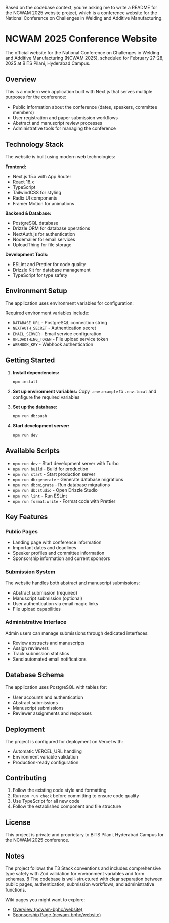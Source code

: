 Based on the codebase context, you're asking me to write a README for the NCWAM 2025 website project, which is a conference website for the National Conference on Challenges in Welding and Additive Manufacturing. <cite/>

# NCWAM 2025 Conference Website

The official website for the National Conference on Challenges in Welding and Additive Manufacturing (NCWAM 2025), scheduled for February 27-28, 2025 at BITS Pilani, Hyderabad Campus. <cite/>

## Overview

This is a modern web application built with Next.js that serves multiple purposes for the conference: <cite/>
- Public information about the conference (dates, speakers, committee members)
- User registration and paper submission workflows  
- Abstract and manuscript review processes
- Administrative tools for managing the conference

## Technology Stack

The website is built using modern web technologies:

**Frontend:**
- Next.js 15.x with App Router
- React 18.x
- TypeScript
- TailwindCSS for styling
- Radix UI components
- Framer Motion for animations

**Backend & Database:**
- PostgreSQL database
- Drizzle ORM for database operations
- NextAuth.js for authentication
- Nodemailer for email services
- UploadThing for file storage

**Development Tools:**
- ESLint and Prettier for code quality
- Drizzle Kit for database management
- TypeScript for type safety

## Environment Setup

The application uses environment variables for configuration:

Required environment variables include:
- `DATABASE_URL` - PostgreSQL connection string
- `NEXTAUTH_SECRET` - Authentication secret
- `EMAIL_SERVER` - Email service configuration
- `UPLOADTHING_TOKEN` - File upload service token
- `WEBHOOK_KEY` - Webhook authentication

## Getting Started

1. **Install dependencies:**
   ```bash
   npm install
   ```

2. **Set up environment variables:**
   Copy `.env.example` to `.env.local` and configure the required variables

3. **Set up the database:**
   ```bash
   npm run db:push
   ```

4. **Start development server:**
   ```bash
   npm run dev
   ```

## Available Scripts

- `npm run dev` - Start development server with Turbo
- `npm run build` - Build for production
- `npm run start` - Start production server
- `npm run db:generate` - Generate database migrations
- `npm run db:migrate` - Run database migrations
- `npm run db:studio` - Open Drizzle Studio
- `npm run lint` - Run ESLint
- `npm run format:write` - Format code with Prettier

## Key Features

### Public Pages
- Landing page with conference information
- Important dates and deadlines
- Speaker profiles and committee information
- Sponsorship information and current sponsors

### Submission System
The website handles both abstract and manuscript submissions:
- Abstract submission (required)
- Manuscript submission (optional)
- User authentication via email magic links
- File upload capabilities

### Administrative Interface
Admin users can manage submissions through dedicated interfaces:
- Review abstracts and manuscripts
- Assign reviewers
- Track submission statistics
- Send automated email notifications

## Database Schema

The application uses PostgreSQL with tables for:
- User accounts and authentication
- Abstract submissions
- Manuscript submissions
- Reviewer assignments and responses

## Deployment

The project is configured for deployment on Vercel with:
- Automatic VERCEL_URL handling
- Environment variable validation
- Production-ready configuration

## Contributing

1. Follow the existing code style and formatting
2. Run `npm run check` before committing to ensure code quality
3. Use TypeScript for all new code
4. Follow the established component and file structure

## License

This project is private and proprietary to BITS Pilani, Hyderabad Campus for the NCWAM 2025 conference.

## Notes

The project follows the T3 Stack conventions and includes comprehensive type safety with Zod validation for environment variables and form schemas. [8](#0-7)  The codebase is well-structured with clear separation between public pages, authentication, submission workflows, and administrative functions.

Wiki pages you might want to explore:
- [Overview (ncwam-bphc/website)](/wiki/ncwam-bphc/website#1)
- [Sponsorship Page (ncwam-bphc/website)](/wiki/ncwam-bphc/website#2.7)
